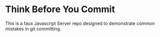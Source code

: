 # Think Before You Commit

This is a faux Javascript Server repo designed to demonstrate common mistakes in git committing.
